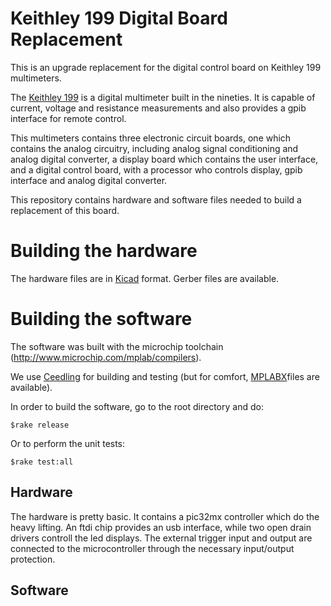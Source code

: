 # Keithley 199 Digital Board Replacement

This is an upgrade replacement for the digital control board on Keithley 199 multimeters.

The [Keithley 199](http://exodus.poly.edu/~kurt/manuals/manuals/Keithley/KEI%20199%20Operation,%20Programming%20&%20Maintenance.pdf) is a digital multimeter built in the nineties. It is capable of current, voltage and resistance measurements and also provides a gpib interface for remote control.

This multimeters contains three electronic circuit boards, one which contains the analog circuitry, including analog signal conditioning and analog digital converter, a display board which contains the user interface, and a digital control board, with a processor who controls display, gpib interface and analog digital converter.

This repository contains hardware and software files needed to build a replacement of this board.

# Building the hardware 

The hardware files are in [Kicad](http://kicad-pcb.org/) format. Gerber files are available.

# Building the software

The software was built with the microchip toolchain (http://www.microchip.com/mplab/compilers). 

We use [Ceedling](http://www.throwtheswitch.org/ceedling/) for building and testing (but for comfort, [MPLABX](http://www.microchip.com/mplab/mplab-x-ide)files are available). 

In order to build the software, go to the root directory and do:

```
$rake release

```
Or to perform the unit tests:
```
$rake test:all
```


## Hardware

The hardware is pretty basic. It contains a pic32mx controller which do the heavy lifting. An ftdi chip provides an usb interface, while two open drain drivers controll the led displays. The external trigger input and output are connected to the microcontroller through the necessary input/output protection.

## Software 